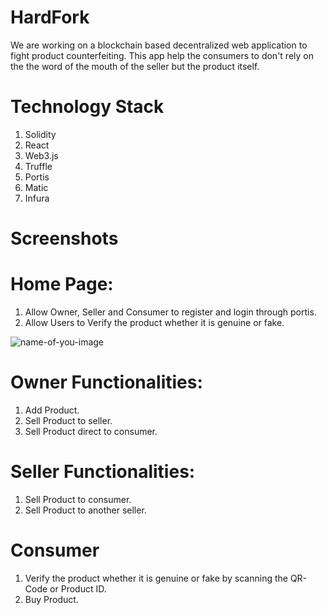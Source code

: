 # HardFork
We are working on a blockchain based decentralized web application to fight product counterfeiting. This app help the consumers to don't rely on the the word of the mouth of the seller but the product itself.

# Technology Stack
  1. Solidity
  2. React
  3. Web3.js
  4. Truffle
  5. Portis
  6. Matic
  7. Infura
  
# Screenshots

# Home Page: 
   1. Allow Owner, Seller and Consumer to register and login through portis.
   2. Allow Users to Verify the product whether it is genuine or fake.

![name-of-you-image](https://github.com/gauharayub/HardFork/blob/main/Demo%20Screenshots/WhatsApp%20Image%202021-02-07%20at%2010.14.48%20AM.jpeg)


# Owner Functionalities:
   1. Add Product.
   2. Sell Product to seller.
   3. Sell Product direct to consumer.
   
 # Seller Functionalities:
   1. Sell Product to consumer.
   3. Sell Product to another seller.
   
 # Consumer
   1. Verify the product whether it is genuine or fake by scanning the QR-Code or Product ID.
   2. Buy Product.


